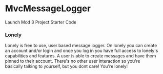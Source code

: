 # MvcMessageLogger
Launch Mod 3 Project Starter Code

### Lonely

Lonely is free to use, user based message logger. On lonely you can create an account and/or login and once you log in you have full access to lonely's capabilities and features. A user is able to create messages and have them pinned to their account. There's no other user interaction so you're basically talking to yourself, but you dont care! You're lonely! 

